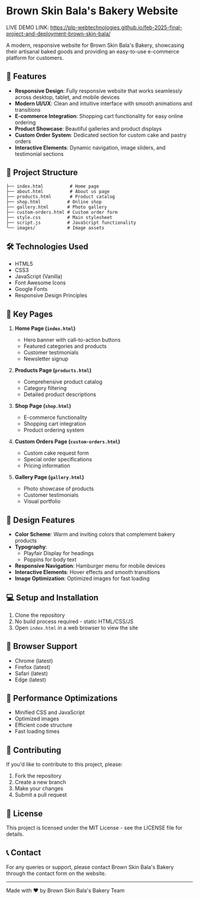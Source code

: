 # Brown Skin Bala's Bakery Website

LIVE DEMO LINK: https://plp-webtechnologies.github.io/feb-2025-final-project-and-deployment-brown-skin-bala/

A modern, responsive website for Brown Skin Bala's Bakery, showcasing their artisanal baked goods and providing an easy-to-use e-commerce platform for customers.

## 🌟 Features

- **Responsive Design**: Fully responsive website that works seamlessly across desktop, tablet, and mobile devices
- **Modern UI/UX**: Clean and intuitive interface with smooth animations and transitions
- **E-commerce Integration**: Shopping cart functionality for easy online ordering
- **Product Showcase**: Beautiful galleries and product displays
- **Custom Order System**: Dedicated section for custom cake and pastry orders
- **Interactive Elements**: Dynamic navigation, image sliders, and testimonial sections

## 📂 Project Structure

```
├── index.html          # Home page
├── about.html          # About us page
├── products.html       # Product catalog
├── shop.html          # Online shop
├── gallery.html       # Photo gallery
├── custom-orders.html # Custom order form
├── style.css          # Main stylesheet
├── script.js          # JavaScript functionality
└── images/            # Image assets
```

## 🛠️ Technologies Used

- HTML5
- CSS3
- JavaScript (Vanilla)
- Font Awesome Icons
- Google Fonts
- Responsive Design Principles

## 📱 Key Pages

1. **Home Page (`index.html`)**
   - Hero banner with call-to-action buttons
   - Featured categories and products
   - Customer testimonials
   - Newsletter signup

2. **Products Page (`products.html`)**
   - Comprehensive product catalog
   - Category filtering
   - Detailed product descriptions

3. **Shop Page (`shop.html`)**
   - E-commerce functionality
   - Shopping cart integration
   - Product ordering system

4. **Custom Orders Page (`custom-orders.html`)**
   - Custom cake request form
   - Special order specifications
   - Pricing information

5. **Gallery Page (`gallery.html`)**
   - Photo showcase of products
   - Customer testimonials
   - Visual portfolio

## 🎨 Design Features

- **Color Scheme**: Warm and inviting colors that complement bakery products
- **Typography**: 
  - Playfair Display for headings
  - Poppins for body text
- **Responsive Navigation**: Hamburger menu for mobile devices
- **Interactive Elements**: Hover effects and smooth transitions
- **Image Optimization**: Optimized images for fast loading

## 💻 Setup and Installation

1. Clone the repository
2. No build process required - static HTML/CSS/JS
3. Open `index.html` in a web browser to view the site

## 🔧 Browser Support

- Chrome (latest)
- Firefox (latest)
- Safari (latest)
- Edge (latest)

## 🚀 Performance Optimizations

- Minified CSS and JavaScript
- Optimized images
- Efficient code structure
- Fast loading times

## 📝 Contributing

If you'd like to contribute to this project, please:
1. Fork the repository
2. Create a new branch
3. Make your changes
4. Submit a pull request

## 📄 License

This project is licensed under the MIT License - see the LICENSE file for details.

## 📞 Contact

For any queries or support, please contact Brown Skin Bala's Bakery through the contact form on the website.

---
Made with ❤️ by Brown Skin Bala's Bakery Team
